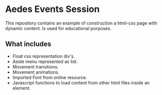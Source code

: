 # Aedes Events Session

This repository contains an example of construction a html-css page with dynamic content. Is used for educational porposes.

## What includes

- Float css representation div's.
- Aside menu represented as list.
- Movement transitions.
- Movement animations.  
- Imported Font from online resource.
- Javascript functions to load content from other html files inside an element.
